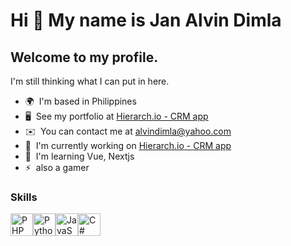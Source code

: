 Hi 👋 My name is Jan Alvin Dimla
================================

Welcome to my profile.
----------------------

I'm still thinking what I can put in here.

* 🌍  I'm based in Philippines
* 🖥️  See my portfolio at [Hierarch.io - CRM app](http://hierarch.io/)
* ✉️  You can contact me at [alvindimla@yahoo.com](mailto:alvindimla@yahoo.com)
* 🚀  I'm currently working on [Hierarch.io - CRM app](http://(s)://hierarch.io/)
* 🧠  I'm learning Vue, Nextjs
* ⚡  also a gamer

### Skills


<p align="left">
<a href="https://www.php.net/" target="_blank" rel="noreferrer"><img src="https://raw.githubusercontent.com/danielcranney/readme-generator/main/public/icons/skills/php-colored.svg" width="36" height="36" alt="PHP" /></a><a href="https://www.python.org/" target="_blank" rel="noreferrer"><img src="https://raw.githubusercontent.com/danielcranney/readme-generator/main/public/icons/skills/python-colored.svg" width="36" height="36" alt="Python" /></a><a href="https://developer.mozilla.org/en-US/docs/Web/JavaScript" target="_blank" rel="noreferrer"><img src="https://raw.githubusercontent.com/danielcranney/readme-generator/main/public/icons/skills/javascript-colored.svg" width="36" height="36" alt="JavaScript" /></a><a href="https://docs.microsoft.com/en-us/dotnet/csharp/" target="_blank" rel="noreferrer"><img src="https://raw.githubusercontent.com/danielcranney/readme-generator/main/public/icons/skills/csharp-colored.svg" width="36" height="36" alt="C#" /></a>
</p>
